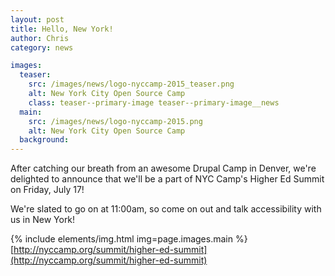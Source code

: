 ```yaml
---
layout: post
title: Hello, New York!
author: Chris
category: news

images:
  teaser:
    src: /images/news/logo-nyccamp-2015_teaser.png
    alt: New York City Open Source Camp
    class: teaser--primary-image teaser--primary-image__news
  main:
    src: /images/news/logo-nyccamp-2015.png
    alt: New York City Open Source Camp
  background:
---
```


After catching our breath from an awesome Drupal Camp in Denver, we're delighted to announce that we'll be a part of NYC Camp's Higher Ed Summit on Friday, July 17!

We're slated to go on at 11:00am, so come on out and talk accessibility with us in New York!

{% include elements/img.html img=page.images.main %}
[http://nyccamp.org/summit/higher-ed-summit](http://nyccamp.org/summit/higher-ed-summit)
